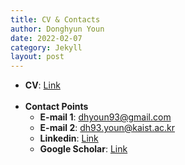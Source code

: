 ```yaml
---
title: CV & Contacts
author: Donghyun Youn
date: 2022-02-07
category: Jekyll
layout: post
---
```


+ <b>CV</b>: [Link](https://donghyun-youn.github.io/about/assets/%5BCV%5D%20Donghyun%20Youn.pdf)<br><br>
+ <b>Contact Points</b><br>
  - <b>E-mail 1</b>: [dhyoun93@gmail.com](dhyoun93@gmail.com)<br>
  - <b>E-mail 2</b>: [dh93.youn@kaist.ac.kr](dh93.youn@kaist.ac.kr)<br>
  - <b>Linkedin</b>: [Link](https://www.linkedin.com/in/donghyun-youn-116b72156/)<br>
  - <b>Google Scholar</b>: [Link](https://scholar.google.com/citations?hl=ko&user=tYanKRIAAAAJ)
